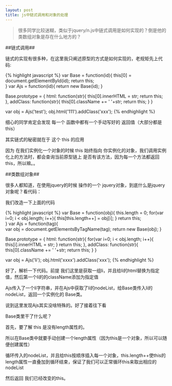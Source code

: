 ```yaml
---
layout: post
title: js中链式调用和对象的处理
---
```


> 很多同学比较迷糊，类似于jquery/n.js中链式调用是如何实现的？倒是他的类数组对象是存在什么地方的？

##链式调用##

链式的实现有很多种，在这里我只阐述原型的方式是如何实现的，老规矩先上代码:

{% highlight javascript %}
var Base = function(id){
	this[0] = document.getElementById(id);
	return this;	 
}
var Ajs = function(id){
  return new Base(id);
}
 
Base.prototype = {
	html: function(str){
		this[0].innerHTML = str;
		return this;
	},
	addClass: function(str){
		this[0].className += ' '+str;
		return this;
	}
}
 
 
var obj = Ajs('test');
obj.html('111').addClass('xxx');
{% endhighlight %}

细心的同学肯定会发现 每一个 函数中都有一个手动写好的 返回值（大部分都是this）

其实链式的秘密就在于 这个 this 的应用

因为 在我们实例化一个对象的时候 this 始终指向 你实例化的对象，我们调用实例化上的方法时，都会查询当前原型链上 是否有该方法，因为每一个方法都返回this，所以嘛。。

##类数组对象##

很多人都知道，在使用jquery的时候 操作的一个 jquery对象，到底什么是jquery对象呢？看代码：

我们改造一下上面的代码

{% highlight javascript %}
var Base = function(obj){
	this.length = 0;
	for(var i=0; i < obj.length; i++){
		this[this.length++] = obj[i];
	}
	return this;	 
}
var Ajs = function(tag){	  
  var obj = document.getElementsByTagName(tag);
  return new Base(obj);
}
 
Base.prototype = {
	html: function(str){
		for(var i=0; i < obj.length; i++){
			this[i].innerHTML = str;
		}
		return this;
	},
	addClass: function(str){
		this[0].className += ' '+str;
		return this;
	}
}
 
 
var obj = Ajs('li');
obj.html('xxxx').addClass('xxx');
{% endhighlight %}

好了，解析一下代码。前提 我们这里是获取一组li，并且给li的html替换为指定值，然后第一个li的的className添加为指定值

Ajs传入了一个li字符串，并在Ajs中获取了li的nodeList，给Base类传入li的nodeList，返回一个实例化的 Base类。

说到这里发现Ajs其实没啥特殊的。好了接着往下看

Base类里干了什么呢？

首先，要了解 this 是没有length属性的。

所以在Base类中就要手动创建一个length属性（因为this是一个对象，所以可以随便创建属性）

循环传入的nodeList，并且给this按顺序插入每一个对象，this.length++使this的length属性一直叠加到循环结束，保证了我们可以正常循环this来取出相应的nodeList

然后返回 我们已经改变的this。
